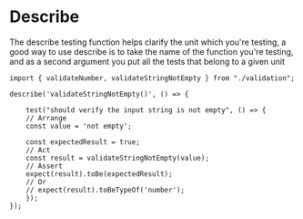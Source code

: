 # Describe

The describe testing function helps clarify the unit which you're testing, a good way to use describe is to take the name of the function you're testing, and as a second argument you put all the tests that belong to a given unit

```
import { validateNumber, validateStringNotEmpty } from "./validation";

describe('validateStringNotEmpty()', () => {
    
    test("should verify the input string is not empty", () => {
    // Arrange
    const value = 'not empty';

    const expectedResult = true;
    // Act
    const result = validateStringNotEmpty(value);
    // Assert
    expect(result).toBe(expectedResult);
    // Or 
    // expect(result).toBeTypeOf('number');
    });
});

```